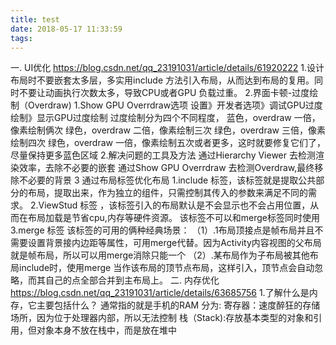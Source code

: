 ```yaml
---
title: test
date: 2018-05-17 11:33:59
tags:
---
```


一. UI优化
https://blog.csdn.net/qq_23191031/article/details/61920222
 1.设计布局时不要嵌套太多层，多实用include
方法引入布局，从而达到布局的复用。同时不要让动画执行次数太多，导致CPU或者GPU
负载过重。
2.界面卡顿-过度绘制（Overdraw)
1.Show GPU Overrdraw选项
设置》开发者选项》调试GPU过度绘制》显示GPU过度绘制
过度绘制分为四个不同程度，
蓝色，overdraw 一倍，像素绘制俩次
绿色，overdraw 二倍，像素绘制三次
绿色，overdraw 三倍，像素绘制四次
绿色，overdraw 一倍，像素绘制五次或者更多，这时就要修复它们了，尽量保持更多蓝色区域
 2.解决问题的工具及方法
通过Hierarchy Viewer 去检测渲染效率，去除不必要的嵌套
通过Show GPU Overrdraw 去检测Overdraw,最终移除不必要的背景
3 通过布局标签优化布局
1.include 标签，该标签就是提取公共部分的布局，提取出来，作为独立的组件，只需控制其传入的参数来满足不同的需求。
2.ViewStud 标签 ，该标签引入的布局默认是不会显示也不会占用位置，从而在布局加载是节省cpu,内存等硬件资源。
该标签不可以和merge标签同时使用
3.merge 标签 该标签的可用的俩种经典场景：
（1）.1布局顶接点是帧布局并且不需要设置背景接内边距等属性，可用merge代替。因为Activity内容视图的父布局就是帧布局，所以可以用merge消除只能一个
（2）.某布局作为子布局被其他布局include时，使用merge 当作该布局的顶节点布局，这样引入，顶节点会自动忽略，而其自己的点全部合并到主布局上。
二. 内存优化
https://blog.csdn.net/qq_23191031/article/details/63685756
1.了解什么是内存，它主要包括什么？
通常指的就是手机的RAM
分为:
寄存器：速度醉狂的存储场所，因为位于处理器内部，所以无法控制
栈（Stack):存放基本类型的对象和引用，但对象本身不放在栈中，而是放在堆中



